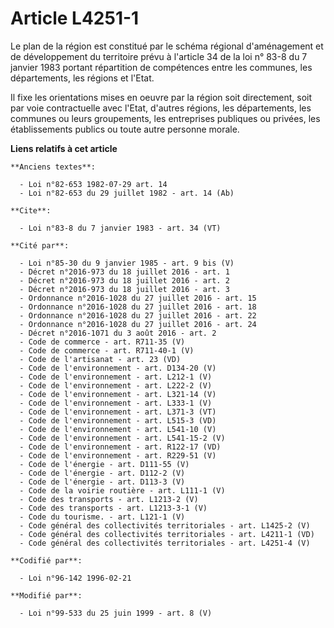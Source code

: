 # Article L4251-1

Le plan de la région est constitué par le schéma régional d'aménagement et de développement du territoire prévu à l'article
34 de la loi n° 83-8 du 7 janvier 1983 portant répartition de compétences entre les communes, les départements, les régions
et l'Etat. 

Il fixe les orientations mises en oeuvre par la région soit directement, soit par voie contractuelle avec l'Etat, d'autres
régions, les départements, les communes ou leurs groupements, les entreprises publiques ou privées, les établissements
publics ou toute autre personne morale.

**Liens relatifs à cet article**

	**Anciens textes**:

	  - Loi n°82-653 1982-07-29 art. 14
	  - Loi n°82-653 du 29 juillet 1982 - art. 14 (Ab)

	**Cite**:

	  - Loi n°83-8 du 7 janvier 1983 - art. 34 (VT)

	**Cité par**:

	  - Loi n°85-30 du 9 janvier 1985 - art. 9 bis (V)
	  - Décret n°2016-973 du 18 juillet 2016 - art. 1
	  - Décret n°2016-973 du 18 juillet 2016 - art. 2
	  - Décret n°2016-973 du 18 juillet 2016 - art. 3
	  - Ordonnance n°2016-1028 du 27 juillet 2016 - art. 15
	  - Ordonnance n°2016-1028 du 27 juillet 2016 - art. 18
	  - Ordonnance n°2016-1028 du 27 juillet 2016 - art. 22
	  - Ordonnance n°2016-1028 du 27 juillet 2016 - art. 24
	  - Décret n°2016-1071 du 3 août 2016 - art. 2
	  - Code de commerce - art. R711-35 (V)
	  - Code de commerce - art. R711-40-1 (V)
	  - Code de l'artisanat - art. 23 (VD)
	  - Code de l'environnement - art. D134-20 (V)
	  - Code de l'environnement - art. L212-1 (V)
	  - Code de l'environnement - art. L222-2 (V)
	  - Code de l'environnement - art. L321-14 (V)
	  - Code de l'environnement - art. L333-1 (V)
	  - Code de l'environnement - art. L371-3 (VT)
	  - Code de l'environnement - art. L515-3 (VD)
	  - Code de l'environnement - art. L541-10 (V)
	  - Code de l'environnement - art. L541-15-2 (V)
	  - Code de l'environnement - art. R122-17 (VD)
	  - Code de l'environnement - art. R229-51 (V)
	  - Code de l'énergie - art. D111-55 (V)
	  - Code de l'énergie - art. D112-2 (V)
	  - Code de l'énergie - art. D113-3 (V)
	  - Code de la voirie routière - art. L111-1 (V)
	  - Code des transports - art. L1213-2 (V)
	  - Code des transports - art. L1213-3-1 (V)
	  - Code du tourisme. - art. L121-1 (V)
	  - Code général des collectivités territoriales - art. L1425-2 (V)
	  - Code général des collectivités territoriales - art. L4211-1 (VD)
	  - Code général des collectivités territoriales - art. L4251-4 (V)

	**Codifié par**:

	  - Loi n°96-142 1996-02-21

	**Modifié par**:

	  - Loi n°99-533 du 25 juin 1999 - art. 8 (V)
